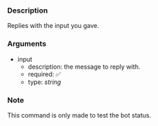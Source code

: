 ### Description

Replies with the input you gave.

### Arguments

- input
  - description: the message to reply with.
  - required: ✅
  - type: _string_

### Note

This command is only made to test the bot status.
